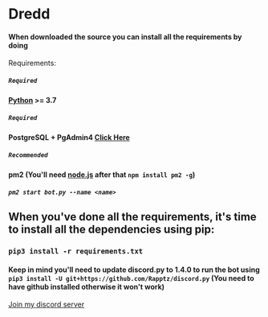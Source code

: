 # Dredd
#### When downloaded the source you can install all the requirements by doing
Requirements:

##### `Required`
#### [Python](https://www.python.org/downloads/) >= 3.7

##### `Required`
#### PostgreSQL + PgAdmin4 [Click Here](https://www.enterprisedb.com/downloads/postgres-postgresql-downloads)

##### `Recommended`
#### pm2 (You'll need [node.js](https://nodejs.org/en/download/) after that `npm install pm2 -g`)
##### `pm2 start bot.py --name <name>`

## When you've done all the requirements, it's time to install all the dependencies using pip:
### `pip3 install -r requirements.txt`
#### Keep in mind you'll need to update discord.py to 1.4.0 to run the bot using `pip3 install -U git+https://github.com/Rapptz/discord.py` (You need to have github installed otherwise it won't work)

[Join my discord server](https://discord.gg/f3MaASW)

